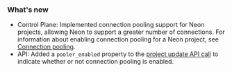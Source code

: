 ### What's new

- Control Plane: Implemented connection pooling support for Neon projects, allowing Neon to support a greater number of connections. For information about enabling connection pooling for a Neon project, see [Connection pooling](/docs/connect/connection-pooling/).
- API: Added a `pooler_enabled` property to the [project update API call](https://neon.tech/api-reference/#/Project/branchCreate) to indicate whether or not connection pooling is enabled.
